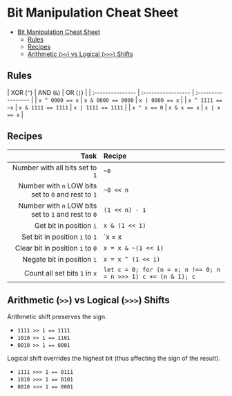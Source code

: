 # Bit Manipulation Cheat Sheet

- [Bit Manipulation Cheat Sheet](#bit-manipulation-cheat-sheet)
    - [Rules](#rules)
    - [Recipes](#recipes)
    - [Arithmetic (`>>`) vs Logical (`>>>`) Shifts](#arithmetic-vs-logical-shifts)

## Rules

| XOR (`^`)        | AND (`&`)          | OR (`|`)           |
| :--------------- | :----------------- | :----------------- |
| `x ^ 0000 == x`  | `x & 0000 == 0000` | `x | 0000 == x`    |
| `x ^ 1111 == ~x` | `x & 1111 == 1111` | `x | 1111 == 1111` |
| `x ^ x == 0`     | `x & x == x`       | `x | x == x`       |

## Recipes

| Task                                                   | Recipe                                                         |
| -----------------------------------------------------: | :------------------------------------------------------------- |
| Number with all bits set to `1`                        | `~0`                                                           |
| Number with `n` LOW bits set to `0` and rest to `1`    | `~0 << n`                                                      |
| Number with `n` LOW bits set to `1` and rest to `0`    | `(1 << n) - 1`                                                 |
| Get bit in position `i`                                | `x & (1 << i)`                                                 |
| Set bit in position `i` to `1`                         | `x = x | (1 << i)`                                             |
| Clear bit in position `i` to `0`                       | `x = x & ~(1 << i)`                                            |
| Negate bit in position `i`                             | `x = x ^ (1 << i)`                                             |
| Count all set bits `1` in `x`                          | `let c = 0; for (n = x; n !== 0; n = n >>> 1) c += (n & 1); c` |

## Arithmetic (`>>`) vs Logical (`>>>`) Shifts

Arithmetic shift preserves the sign.

* `1111 >> 1 == 1111`
* `1010 >> 1 == 1101`
* `0010 >> 1 == 0001`

Logical shift overrides the highest bit (thus affecting the sign of the result).

* `1111 >>> 1 == 0111`
* `1010 >>> 1 == 0101`
* `0010 >>> 1 == 0001`
